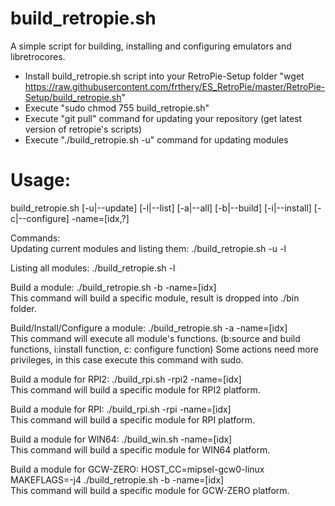 build_retropie.sh
=================
A simple script for building, installing and configuring emulators and libretrocores.

- Install build_retropie.sh script into your RetroPie-Setup folder 
"wget https://raw.githubusercontent.com/frthery/ES_RetroPie/master/RetroPie-Setup/build_retropie.sh"
- Execute "sudo chmod 755 build_retropie.sh"
- Execute "git pull" command for updating your repository (get latest version of retropie's scripts)
- Execute "./build_retropie.sh -u" command for updating modules

Usage:
======
build_retropie.sh [-u|--update] [-l|--list] [-a|--all] [-b|--build] [-i|--install] [-c|--configure] -name=[idx,?]

Commands:<br>
Updating current modules and listing them: ./build_retropie.sh -u -l<br>

Listing all modules: ./build_retropie.sh -l

Build a module: ./build_retropie.sh -b -name=[idx]<br>
This command will build a specific module, result is dropped into ./bin folder.

Build/Install/Configure a module: ./build_retropie.sh -a -name=[idx]<br>
This command will execute all module's functions. (b:source and build functions, i:install function, c: configure function)
Some actions need more privileges, in this case execute this command with sudo.

Build a module for RPI2: ./build_rpi.sh -rpi2 -name=[idx]<br>
This command will build a specific module for RPI2 platform.

Build a module for RPI: ./build_rpi.sh -rpi -name=[idx]<br>
This command will build a specific module for RPI platform.

Build a module for WIN64: ./build_win.sh -name=[idx]<br>
This command will build a specific module for WIN64 platform.

Build a module for GCW-ZERO: HOST_CC=mipsel-gcw0-linux MAKEFLAGS=-j4 ./build_retropie.sh -b -name=[idx]<br>
This command will build a specific module for GCW-ZERO platform.
